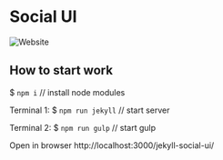 # Social UI

![Website](https://img.shields.io/website/https/pavelgalanin2001.github.io/jekyll-social-ui?style=for-the-badge)

## How to start work

$ `npm i` // install node modules

Terminal 1: $ `npm run jekyll` // start server

Terminal 2: $ `npm run gulp` // start gulp

Open in browser http://localhost:3000/jekyll-social-ui/
